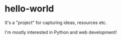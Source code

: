 # hello-world

It's a "project" for capturing ideas, resources etc.

I'm mostly interested in Python and web development!
